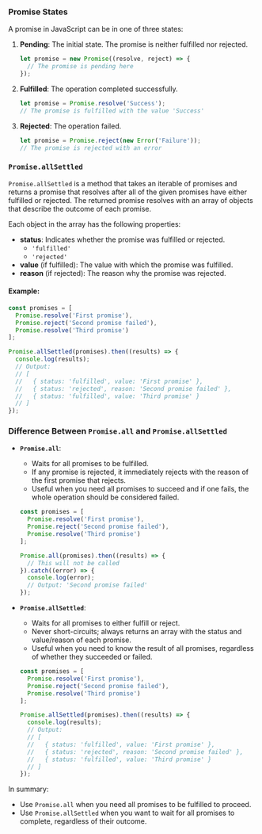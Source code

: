 ### Promise States

A promise in JavaScript can be in one of three states:

1. **Pending**: The initial state. The promise is neither fulfilled nor rejected.
   ```javascript
   let promise = new Promise((resolve, reject) => {
     // The promise is pending here
   });
   ```

2. **Fulfilled**: The operation completed successfully.
   ```javascript
   let promise = Promise.resolve('Success');
   // The promise is fulfilled with the value 'Success'
   ```

3. **Rejected**: The operation failed.
   ```javascript
   let promise = Promise.reject(new Error('Failure'));
   // The promise is rejected with an error
   ```

### `Promise.allSettled`

`Promise.allSettled` is a method that takes an iterable of promises and returns a promise that resolves after all of the given promises have either fulfilled or rejected. The returned promise resolves with an array of objects that describe the outcome of each promise.

Each object in the array has the following properties:
- **status**: Indicates whether the promise was fulfilled or rejected.
  - `'fulfilled'`
  - `'rejected'`
- **value** (if fulfilled): The value with which the promise was fulfilled.
- **reason** (if rejected): The reason why the promise was rejected.

#### Example:
```javascript
const promises = [
  Promise.resolve('First promise'),
  Promise.reject('Second promise failed'),
  Promise.resolve('Third promise')
];

Promise.allSettled(promises).then((results) => {
  console.log(results);
  // Output:
  // [
  //   { status: 'fulfilled', value: 'First promise' },
  //   { status: 'rejected', reason: 'Second promise failed' },
  //   { status: 'fulfilled', value: 'Third promise' }
  // ]
});
```

### Difference Between `Promise.all` and `Promise.allSettled`

- **`Promise.all`**:
  - Waits for all promises to be fulfilled.
  - If any promise is rejected, it immediately rejects with the reason of the first promise that rejects.
  - Useful when you need all promises to succeed and if one fails, the whole operation should be considered failed.
  
  ```javascript
  const promises = [
    Promise.resolve('First promise'),
    Promise.reject('Second promise failed'),
    Promise.resolve('Third promise')
  ];

  Promise.all(promises).then((results) => {
    // This will not be called
  }).catch((error) => {
    console.log(error);
    // Output: 'Second promise failed'
  });
  ```

- **`Promise.allSettled`**:
  - Waits for all promises to either fulfill or reject.
  - Never short-circuits; always returns an array with the status and value/reason of each promise.
  - Useful when you need to know the result of all promises, regardless of whether they succeeded or failed.

  ```javascript
  const promises = [
    Promise.resolve('First promise'),
    Promise.reject('Second promise failed'),
    Promise.resolve('Third promise')
  ];

  Promise.allSettled(promises).then((results) => {
    console.log(results);
    // Output:
    // [
    //   { status: 'fulfilled', value: 'First promise' },
    //   { status: 'rejected', reason: 'Second promise failed' },
    //   { status: 'fulfilled', value: 'Third promise' }
    // ]
  });
  ```

In summary:
- Use `Promise.all` when you need all promises to be fulfilled to proceed.
- Use `Promise.allSettled` when you want to wait for all promises to complete, regardless of their outcome.
